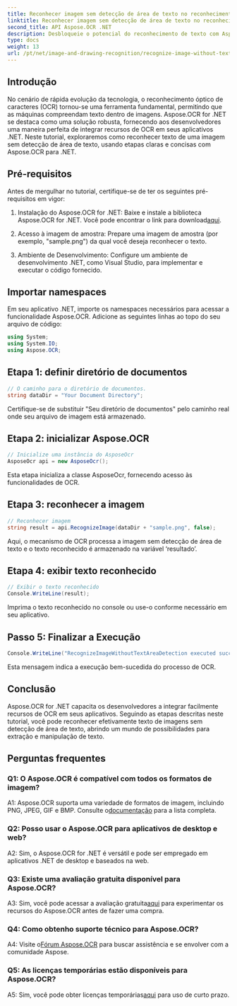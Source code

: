 ```yaml
---
title: Reconhecer imagem sem detecção de área de texto no reconhecimento de imagem OCR
linktitle: Reconhecer imagem sem detecção de área de texto no reconhecimento de imagem OCR
second_title: API Aspose.OCR .NET
description: Desbloqueie o potencial do reconhecimento de texto com Aspose.OCR para .NET. Reconheça texto de imagens sem esforço.
type: docs
weight: 13
url: /pt/net/image-and-drawing-recognition/recognize-image-without-text-area-detection/
---
```

## Introdução

No cenário de rápida evolução da tecnologia, o reconhecimento óptico de caracteres (OCR) tornou-se uma ferramenta fundamental, permitindo que as máquinas compreendam texto dentro de imagens. Aspose.OCR for .NET se destaca como uma solução robusta, fornecendo aos desenvolvedores uma maneira perfeita de integrar recursos de OCR em seus aplicativos .NET. Neste tutorial, exploraremos como reconhecer texto de uma imagem sem detecção de área de texto, usando etapas claras e concisas com Aspose.OCR para .NET.

## Pré-requisitos

Antes de mergulhar no tutorial, certifique-se de ter os seguintes pré-requisitos em vigor:

1.  Instalação do Aspose.OCR for .NET: Baixe e instale a biblioteca Aspose.OCR for .NET. Você pode encontrar o link para download[aqui](https://releases.aspose.com/ocr/net/).

2. Acesso à imagem de amostra: Prepare uma imagem de amostra (por exemplo, "sample.png") da qual você deseja reconhecer o texto.

3. Ambiente de Desenvolvimento: Configure um ambiente de desenvolvimento .NET, como Visual Studio, para implementar e executar o código fornecido.

## Importar namespaces

Em seu aplicativo .NET, importe os namespaces necessários para acessar a funcionalidade Aspose.OCR. Adicione as seguintes linhas ao topo do seu arquivo de código:

```csharp
using System;
using System.IO;
using Aspose.OCR;
```

## Etapa 1: definir diretório de documentos

```csharp
// O caminho para o diretório de documentos.
string dataDir = "Your Document Directory";
```

Certifique-se de substituir "Seu diretório de documentos" pelo caminho real onde seu arquivo de imagem está armazenado.

## Etapa 2: inicializar Aspose.OCR

```csharp
// Inicialize uma instância do AsposeOcr
AsposeOcr api = new AsposeOcr();
```

Esta etapa inicializa a classe AsposeOcr, fornecendo acesso às funcionalidades de OCR.

## Etapa 3: reconhecer a imagem

```csharp
// Reconhecer imagem
string result = api.RecognizeImage(dataDir + "sample.png", false);
```

Aqui, o mecanismo de OCR processa a imagem sem detecção de área de texto e o texto reconhecido é armazenado na variável ‘resultado’.

## Etapa 4: exibir texto reconhecido

```csharp
// Exibir o texto reconhecido
Console.WriteLine(result);
```

Imprima o texto reconhecido no console ou use-o conforme necessário em seu aplicativo.

## Passo 5: Finalizar a Execução

```csharp
Console.WriteLine("RecognizeImageWithoutTextAreaDetection executed successfully");
```

Esta mensagem indica a execução bem-sucedida do processo de OCR.

## Conclusão

Aspose.OCR for .NET capacita os desenvolvedores a integrar facilmente recursos de OCR em seus aplicativos. Seguindo as etapas descritas neste tutorial, você pode reconhecer efetivamente texto de imagens sem detecção de área de texto, abrindo um mundo de possibilidades para extração e manipulação de texto.

## Perguntas frequentes

### Q1: O Aspose.OCR é compatível com todos os formatos de imagem?

 A1: Aspose.OCR suporta uma variedade de formatos de imagem, incluindo PNG, JPEG, GIF e BMP. Consulte o[documentação](https://reference.aspose.com/ocr/net/) para a lista completa.

### Q2: Posso usar o Aspose.OCR para aplicativos de desktop e web?

A2: Sim, o Aspose.OCR for .NET é versátil e pode ser empregado em aplicativos .NET de desktop e baseados na web.

### Q3: Existe uma avaliação gratuita disponível para Aspose.OCR?

 A3: Sim, você pode acessar a avaliação gratuita[aqui](https://releases.aspose.com/) para experimentar os recursos do Aspose.OCR antes de fazer uma compra.

### Q4: Como obtenho suporte técnico para Aspose.OCR?

 A4: Visite o[Fórum Aspose.OCR](https://forum.aspose.com/c/ocr/16) para buscar assistência e se envolver com a comunidade Aspose.

### Q5: As licenças temporárias estão disponíveis para Aspose.OCR?

 A5: Sim, você pode obter licenças temporárias[aqui](https://purchase.aspose.com/temporary-license/) para uso de curto prazo.